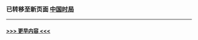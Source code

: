 
### 已转移至新页面 [中国时局](N中国时局.md?t=03310705) 


----
#### [ >>> 更早内容 <<< ](../indexes/prog1138-earlier.md)
